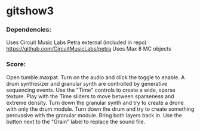 # gitshow3

### Dependencies:
Uses Circuit Music Labs Petra external (included in repo)
https://github.com/CircuitMusicLabs/petra
Uses Max 8 MC objects

### Score:
Open tumble.maxpat. Turn on the audio and click the toggle to enable. A drum synthesizer and granular synth are controlled by generative sequencing events. Use the "Time" controls to create a wide, sparse texture. Play with the Time sliders to move between sparseness and extreme density.  Turn down the granular synth and try to create a drone with only the drum module. Turn down the drum and try to create something percussive with the granular module. Bring both layers back in. Use the button next to the "Grain" label to replace the sound file.
